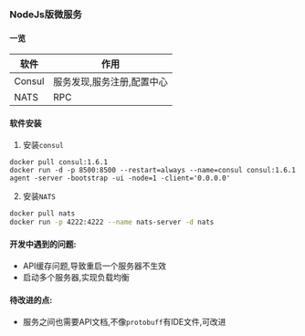 ### NodeJs版微服务

#### 一览
| 软件      | 作用 |
| ----------- | ----------- |
| Consul      | 服务发现,服务注册,配置中心       |
| NATS   | RPC        |
#### 软件安装
1. 安装`consul`
```shell
docker pull consul:1.6.1
docker run -d -p 8500:8500 --restart=always --name=consul consul:1.6.1 agent -server -bootstrap -ui -node=1 -client='0.0.0.0'
```
2. 安装`NATS`
``` sh
docker pull nats
docker run -p 4222:4222 --name nats-server -d nats
```

#### 开发中遇到的问题:
- API缓存问题,导致重启一个服务器不生效
- 启动多个服务器,实现负载均衡
#### 待改进的点:
- 服务之间也需要API文档,不像`protobuff`有IDE文件,可改进